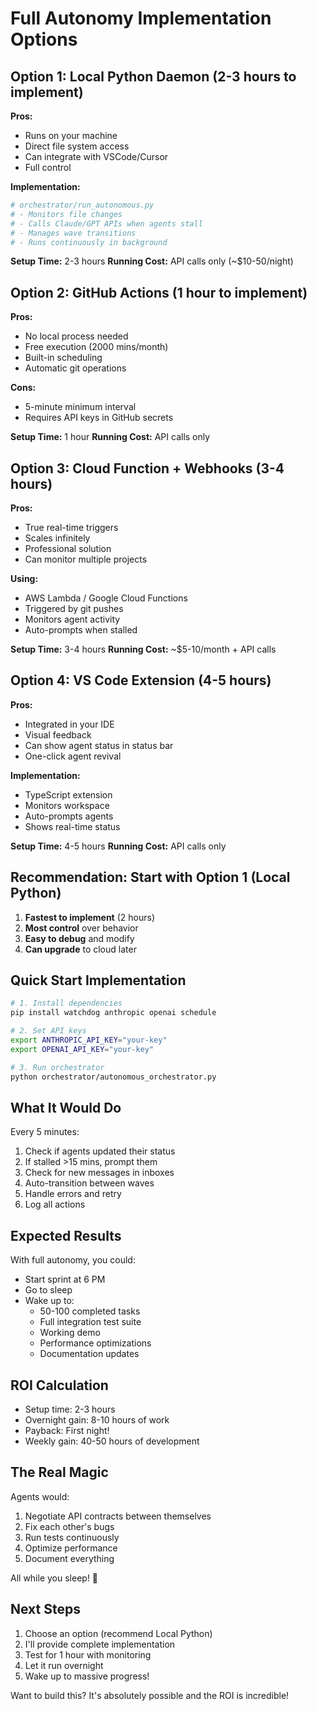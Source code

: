 # Full Autonomy Implementation Options

## Option 1: Local Python Daemon (2-3 hours to implement)

**Pros:**
- Runs on your machine
- Direct file system access
- Can integrate with VSCode/Cursor
- Full control

**Implementation:**
```python
# orchestrator/run_autonomous.py
# - Monitors file changes
# - Calls Claude/GPT APIs when agents stall
# - Manages wave transitions
# - Runs continuously in background
```

**Setup Time:** 2-3 hours
**Running Cost:** API calls only (~$10-50/night)

## Option 2: GitHub Actions (1 hour to implement)

**Pros:**
- No local process needed
- Free execution (2000 mins/month)
- Built-in scheduling
- Automatic git operations

**Cons:**
- 5-minute minimum interval
- Requires API keys in GitHub secrets

**Setup Time:** 1 hour
**Running Cost:** API calls only

## Option 3: Cloud Function + Webhooks (3-4 hours)

**Pros:**
- True real-time triggers
- Scales infinitely
- Professional solution
- Can monitor multiple projects

**Using:**
- AWS Lambda / Google Cloud Functions
- Triggered by git pushes
- Monitors agent activity
- Auto-prompts when stalled

**Setup Time:** 3-4 hours
**Running Cost:** ~$5-10/month + API calls

## Option 4: VS Code Extension (4-5 hours)

**Pros:**
- Integrated in your IDE
- Visual feedback
- Can show agent status in status bar
- One-click agent revival

**Implementation:**
- TypeScript extension
- Monitors workspace
- Auto-prompts agents
- Shows real-time status

**Setup Time:** 4-5 hours
**Running Cost:** API calls only

## Recommendation: Start with Option 1 (Local Python)

1. **Fastest to implement** (2 hours)
2. **Most control** over behavior
3. **Easy to debug** and modify
4. **Can upgrade** to cloud later

## Quick Start Implementation

```bash
# 1. Install dependencies
pip install watchdog anthropic openai schedule

# 2. Set API keys
export ANTHROPIC_API_KEY="your-key"
export OPENAI_API_KEY="your-key"

# 3. Run orchestrator
python orchestrator/autonomous_orchestrator.py
```

## What It Would Do

Every 5 minutes:
1. Check if agents updated their status
2. If stalled >15 mins, prompt them
3. Check for new messages in inboxes
4. Auto-transition between waves
5. Handle errors and retry
6. Log all actions

## Expected Results

With full autonomy, you could:
- Start sprint at 6 PM
- Go to sleep
- Wake up to:
  - 50-100 completed tasks
  - Full integration test suite
  - Working demo
  - Performance optimizations
  - Documentation updates

## ROI Calculation

- Setup time: 2-3 hours
- Overnight gain: 8-10 hours of work
- Payback: First night!
- Weekly gain: 40-50 hours of development

## The Real Magic

Agents would:
1. Negotiate API contracts between themselves
2. Fix each other's bugs
3. Run tests continuously
4. Optimize performance
5. Document everything

All while you sleep! 🌙

## Next Steps

1. Choose an option (recommend Local Python)
2. I'll provide complete implementation
3. Test for 1 hour with monitoring
4. Let it run overnight
5. Wake up to massive progress!

Want to build this? It's absolutely possible and the ROI is incredible!